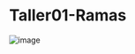 # Taller01-Ramas
![image](https://github.com/brauliorivas/Taller01-Ramas/assets/127678881/bd79afb5-5e6b-44d0-9a19-92712294b849)
